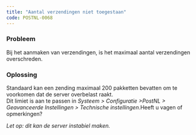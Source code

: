 ```yaml
---
title: "Aantal verzendingen niet toegestaan"
code: POSTNL-0068
---
```

### Probleem

Bij het aanmaken van verzendingen, is het maximaal aantal verzendingen overschreden.

### Oplossing

Standaard kan een zending maximaal 200 pakketten bevatten om te voorkomen dat de server overbelast raakt.  
Dit limiet is aan te passen in _Systeem > Configuratie >PostNL > Geavanceerde Instellingen > Technische instellingen_.Heeft u vagen of opmerkingen?

_Let op: dit kan de server instabiel maken._

